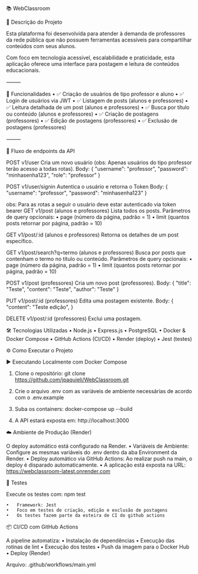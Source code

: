 📚 WebClassroom

📝 Descrição do Projeto

Esta plataforma foi desenvolvida para atender à demanda de professores da rede pública que não possuem ferramentas acessíveis para compartilhar conteúdos com seus alunos.

Com foco em tecnologia acessível, escalabilidade e praticidade, esta aplicação oferece uma interface para postagem e leitura de conteúdos educacionais.

⸻

🚀 Funcionalidades
	•	✅ Criação de usuários de tipo professor e aluno
	•	✅ Login de usuários via JWT
	•	✅ Listagem de posts (alunos e professores)
	•	✅ Leitura detalhada de um post (alunos e professores)
	•	✅ Busca por título ou conteúdo (alunos e professores)
	•	✅ Criação de postagens (professores)
	•	✅ Edição de postagens (professores)
	•	✅ Exclusão de postagens (professores)

⸻

📡 Fluxo de endpoints da API

POST v1/user
Cria um novo usuário (obs: Apenas usuários do tipo professor terão acesso a todas rotas).
Body:
{
  "username": "professor",
  "password": "minhasenha123",
  "role": "professor"
}

POST v1/user/signin
Autentica o usuário e retorna o Token
Body:
{
  "username": "professor",
  "password": "minhasenha123"
}

obs: Para as rotas a seguir o usuário deve estar autenticado via token bearer
GET v1/post (alunos e professores)
Lista todos os posts.
Parâmetros de query opcionais:
	•	page (número da página, padrão = 1)
	•	limit (quantos posts retornar por página, padrão = 10)

GET v1/post/:id (alunos e professores)
Retorna os detalhes de um post específico.

GET v1/post/search?q=termo (alunos e professores)
Busca por posts que contenham o termo no título ou conteúdo.
Parâmetros de query opcionais:
	•	page (número da página, padrão = 1)
	•	limit (quantos posts retornar por página, padrão = 10)

POST v1/post (professores)
Cria um novo post (professores).
Body:
{
  "title": "Teste",
  "content": "Teste",
  "author": "Teste"
}

PUT v1/post/:id (professores)
Edita uma postagem existente.
Body:
{
  "content": "Teste edição",
}

DELETE v1/post/:id (professores)
Exclui uma postagem.

🛠️ Tecnologias Utilizadas
	•	Node.js
	•	Express.js
	•	PostgreSQL
	•	Docker & Docker Compose
	•	GitHub Actions (CI/CD)
	•	Render (deploy)
	•	Jest (testes)

⚙️ Como Executar o Projeto

▶️ Executando Localmente com Docker Compose
1.	Clone o repositório:
    git clone https://github.com/jpaquieli/WebClassroom.git

2.	Crie o arquivo .env com as variáveis de ambiente necessárias de acordo com o .env.example

3.	Suba os containers:
    docker-compose up --build

4.	A API estará exposta em:
    http://localhost:3000

☁️ Ambiente de Produção (Render)

O deploy automático está configurado na Render.
	•	Variáveis de Ambiente:
        Configure as mesmas variáveis do .env dentro da aba Environment da Render.
	•	Deploy automático via GitHub Actions: 
        Ao realizar push na main, o deploy é disparado automaticamente.
	•	A aplicação está exposta na URL:
        https://webclassroom-latest.onrender.com 

🧪 Testes

Execute os testes com:
    npm test

	•	Framework: Jest
	•	Foco em testes de criação, edição e exclusão de postagens
    •   Os testes fazem parte da esteira de CI do github actions

📦 CI/CD com GitHub Actions

A pipeline automatiza:
	•	Instalação de dependências
    •	Execução das rotinas de lint
	•	Execução dos testes
    •	Push da imagem para o Docker Hub
	•	Deploy (Render)

Arquivo: .github/workflows/main.yml